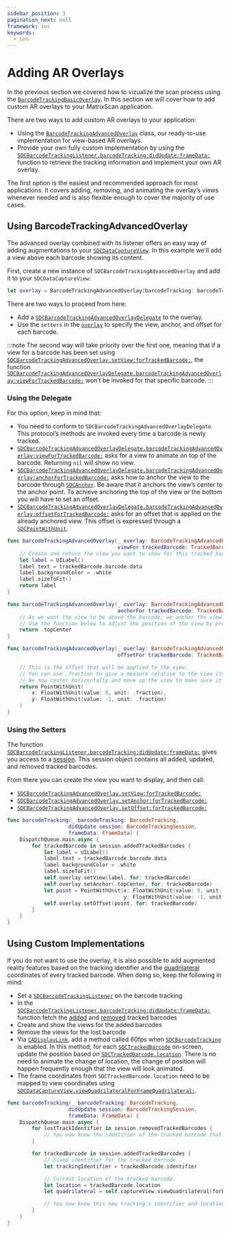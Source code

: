 ```yaml
---
sidebar_position: 3
pagination_next: null
framework: ios
keywords:
  - ios
---
```


# Adding AR Overlays

In the previous section we covered how to vizualize the scan process using the [`BarcodeTrackingBasicOverlay`](https://docs.scandit.com/data-capture-sdk/ios/barcode-capture/api/ui/barcode-tracking-basic-overlay.html#class-scandit.datacapture.barcode.tracking.ui.BarcodeTrackingBasicOverlay). In this section we will cover how to add custom AR overlays to your MatrixScan application.

There are two ways to add custom AR overlays to your application:

* Using the [`BarcodeTrackingAdvancedOverlay`](https://docs.scandit.com/data-capture-sdk/ios/barcode-capture/api/ui/barcode-tracking-advanced-overlay.html#class-scandit.datacapture.barcode.tracking.ui.BarcodeTrackingAdvancedOverlay) class, our ready-to-use implementation for view-based AR overlays.
* Provide your own fully custom implementation by using the [`SDCBarcodeTrackingListener.barcodeTracking:didUpdate:frameData:`](https://docs.scandit.com/data-capture-sdk/ios/barcode-capture/api/barcode-tracking-listener.html#method-scandit.datacapture.barcode.tracking.IBarcodeTrackingListener.OnSessionUpdated) function to retrieve the tracking information and implement your own AR overlay.

The first option is the easiest and recommended approach for most applications. It covers adding, removing, and animating the overlay’s views whenever needed and is also flexible enough to cover the majority of use cases.

## Using BarcodeTrackingAdvancedOverlay

The advanced overlay combined with its listener offers an easy way of adding augmentations to your [`SDCDataCaptureView`](https://docs.scandit.com/data-capture-sdk/ios/core/api/ui/data-capture-view.html#class-scandit.datacapture.core.ui.DataCaptureView). In this example we'll add a view above each barcode showing its content.

First, create a new instance of `SDCBarcodeTrackingAdvancedOverlay` and add it to your `SDCDataCaptureView`:

```swift
let overlay = BarcodeTrackingAdvancedOverlay(barcodeTracking: barcodeTracking, for: captureView)
```

There are two ways to proceed from here:

* Add a [`SDCBarcodeTrackingAdvancedOverlayDelegate`](https://docs.scandit.com/data-capture-sdk/ios/barcode-capture/api/ui/barcode-tracking-advanced-overlay-listener.html#interface-scandit.datacapture.barcode.tracking.ui.IBarcodeTrackingAdvancedOverlayListener) to the overlay.
* Use the `setters` in the [`overlay`](https://docs.scandit.com/data-capture-sdk/ios/barcode-capture/api/ui/barcode-tracking-advanced-overlay.html#class-scandit.datacapture.barcode.tracking.ui.BarcodeTrackingAdvancedOverlay) to specify the view, anchor, and offset for each barcode.

:::note
The second way will take priority over the first one, meaning that if a view for a barcode has been set using [`SDCBarcodeTrackingAdvancedOverlay.setView:forTrackedBarcode:`](https://docs.scandit.com/data-capture-sdk/ios/barcode-capture/api/ui/barcode-tracking-advanced-overlay.html#method-scandit.datacapture.barcode.tracking.ui.BarcodeTrackingAdvancedOverlay.SetViewForTrackedBarcode), the function [`SDCBarcodeTrackingAdvancedOverlayDelegate.barcodeTrackingAdvancedOverlay:viewForTrackedBarcode:`](https://docs.scandit.com/data-capture-sdk/ios/barcode-capture/api/ui/barcode-tracking-advanced-overlay-listener.html#method-scandit.datacapture.barcode.tracking.ui.IBarcodeTrackingAdvancedOverlayListener.ViewForTrackedBarcode) won’t be invoked for that specific barcode.
:::

### Using the Delegate

For this option, keep in mind that:

* You need to conform to `SDCBarcodeTrackingAdvancedOverlayDelegate`. This protocol’s methods are invoked every time a barcode is newly tracked.
* [`SDCBarcodeTrackingAdvancedOverlayDelegate.barcodeTrackingAdvancedOverlay:viewForTrackedBarcode:`](https://docs.scandit.com/data-capture-sdk/ios/barcode-capture/api/ui/barcode-tracking-advanced-overlay-listener.html#method-scandit.datacapture.barcode.tracking.ui.IBarcodeTrackingAdvancedOverlayListener.ViewForTrackedBarcode) asks for a view to animate on top of the barcode. Returning `nil` will show no view.
* [`SDCBarcodeTrackingAdvancedOverlayDelegate.barcodeTrackingAdvancedOverlay:anchorForTrackedBarcode:`](https://docs.scandit.com/data-capture-sdk/ios/barcode-capture/api/ui/barcode-tracking-advanced-overlay-listener.html#method-scandit.datacapture.barcode.tracking.ui.IBarcodeTrackingAdvancedOverlayListener.AnchorForTrackedBarcode) asks how to anchor the view to the barcode through [`SDCAnchor`](https://docs.scandit.com/data-capture-sdk/ios/core/api/anchor.html#enum-scandit.datacapture.core.Anchor). Be aware that it anchors the view’s center to the anchor point. To achieve anchoring the top of the view or the bottom you will have to set an offset.
* [`SDCBarcodeTrackingAdvancedOverlayDelegate.barcodeTrackingAdvancedOverlay:offsetForTrackedBarcode:`](https://docs.scandit.com/data-capture-sdk/ios/barcode-capture/api/ui/barcode-tracking-advanced-overlay-listener.html#method-scandit.datacapture.barcode.tracking.ui.IBarcodeTrackingAdvancedOverlayListener.OffsetForTrackedBarcode) asks for an offset that is applied on the already anchored view. This offset is expressed through a [`SDCPointWithUnit`](https://docs.scandit.com/data-capture-sdk/ios/core/api/common.html#struct-scandit.datacapture.core.PointWithUnit).

```swift
func barcodeTrackingAdvancedOverlay(_ overlay: BarcodeTrackingAdvancedOverlay,
                                    viewFor trackedBarcode: TrackedBarcode) -> UIView? {
    // Create and return the view you want to show for this tracked barcode. You can also return nil, to have no view for this barcode.
    let label = UILabel()
    label.text = trackedBarcode.barcode.data
    label.backgroundColor = .white
    label.sizeToFit()
    return label
}

func barcodeTrackingAdvancedOverlay(_ overlay: BarcodeTrackingAdvancedOverlay,
                                    anchorFor trackedBarcode: TrackedBarcode) -> Anchor {
    // As we want the view to be above the barcode, we anchor the view's center to the top-center of the barcode quadrilateral.
    // Use the function below to adjust the position of the view by providing an offset.
    return .topCenter
}

func barcodeTrackingAdvancedOverlay(_ overlay: BarcodeTrackingAdvancedOverlay,
                                    offsetFor trackedBarcode: TrackedBarcode) -> PointWithUnit {

    // This is the offset that will be applied to the view.
    // You can use .fraction to give a measure relative to the view itself, the sdk will take care of transforming this into pixel size.
    // We now center horizontally and move up the view to make sure it's centered and above the barcode quadrilateral by half of the view's height.
    return PointWithUnit(
        x: FloatWithUnit(value: 0, unit: .fraction),
        y: FloatWithUnit(value: -1, unit: .fraction)
    )
}
```

### Using the Setters

The function [`SDCBarcodeTrackingListener.barcodeTracking:didUpdate:frameData:`](https://docs.scandit.com/data-capture-sdk/ios/barcode-capture/api/barcode-tracking-listener.html#method-scandit.datacapture.barcode.tracking.IBarcodeTrackingListener.OnSessionUpdated) gives you access to a [session](https://docs.scandit.com/data-capture-sdk/ios/barcode-capture/api/barcode-tracking-session.html#class-scandit.datacapture.barcode.tracking.BarcodeTrackingSession). This session object contains all added, updated, and removed tracked barcodes. 

From there you can create the view you want to display, and then call:
* [`SDCBarcodeTrackingAdvancedOverlay.setView:forTrackedBarcode:`](https://docs.scandit.com/data-capture-sdk/ios/barcode-capture/api/ui/barcode-tracking-advanced-overlay.html#method-scandit.datacapture.barcode.tracking.ui.BarcodeTrackingAdvancedOverlay.SetViewForTrackedBarcode)
* [`SDCBarcodeTrackingAdvancedOverlay.setAnchor:forTrackedBarcode:`](https://docs.scandit.com/data-capture-sdk/ios/barcode-capture/api/ui/barcode-tracking-advanced-overlay.html#method-scandit.datacapture.barcode.tracking.ui.BarcodeTrackingAdvancedOverlay.SetAnchorForTrackedBarcode)
* [`SDCBarcodeTrackingAdvancedOverlay.setOffset:forTrackedBarcode:`](https://docs.scandit.com/data-capture-sdk/ios/barcode-capture/api/ui/barcode-tracking-advanced-overlay.html#method-scandit.datacapture.barcode.tracking.ui.BarcodeTrackingAdvancedOverlay.SetOffsetForTrackedBarcode)

```swift
func barcodeTracking(_ barcodeTracking: BarcodeTracking,
                    didUpdate session: BarcodeTrackingSession,
                    frameData: FrameData) {
    DispatchQueue.main.async {
        for trackedBarcode in session.addedTrackedBarcodes {
            let label = UILabel()
            label.text = trackedBarcode.barcode.data
            label.backgroundColor = .white
            label.sizeToFit()
            self.overlay.setView(label, for: trackedBarcode)
            self.overlay.setAnchor(.topCenter, for: trackedBarcode)
            let point = PointWithUnit(x: FloatWithUnit(value: 0, unit: .fraction),
                                      y: FloatWithUnit(value: -1, unit: .fraction))
            self.overlay.setOffset(point, for: trackedBarcode)
        }
    }
}
```

## Using Custom Implementations

If you do not want to use the overlay, it is also possible to add augmented reality features based on the tracking identifier and the [quadrilateral](https://docs.scandit.com/data-capture-sdk/ios/core/api/common.html#struct-scandit.datacapture.core.Quadrilateral) coordinates of every tracked barcode. When doing so, keep the following in mind:

* Set a [`SDCBarcodeTrackingListener`](https://docs.scandit.com/data-capture-sdk/ios/barcode-capture/api/barcode-tracking-listener.html#interface-scandit.datacapture.barcode.tracking.IBarcodeTrackingListener) on the barcode tracking
* In the [`SDCBarcodeTrackingListener.barcodeTracking:didUpdate:frameData:`](https://docs.scandit.com/data-capture-sdk/ios/barcode-capture/api/barcode-tracking-listener.html#method-scandit.datacapture.barcode.tracking.IBarcodeTrackingListener.OnSessionUpdated) function fetch the [added](https://docs.scandit.com/data-capture-sdk/ios/barcode-capture/api/barcode-tracking-session.html#property-scandit.datacapture.barcode.tracking.BarcodeTrackingSession.AddedTrackedBarcodes) and [removed](https://docs.scandit.com/data-capture-sdk/ios/barcode-capture/api/barcode-tracking-session.html#property-scandit.datacapture.barcode.tracking.BarcodeTrackingSession.RemovedTrackedBarcodes) tracked barcodes
* Create and show the views for the added barcodes
* Remove the views for the lost barcode
* Via [`CADisplayLink`](https://developer.apple.com/documentation/quartzcore/cadisplaylink), add a method called 60fps when [`SDCBarcodeTracking`](https://docs.scandit.com/data-capture-sdk/ios/barcode-capture/api/barcode-tracking.html#class-scandit.datacapture.barcode.tracking.BarcodeTracking) is enabled. In this method, for each [`SDCTrackedBarcode`](https://docs.scandit.com/data-capture-sdk/ios/barcode-capture/api/tracked-barcode.html#class-scandit.datacapture.barcode.tracking.TrackedBarcode) on-screen, update the position based on [`SDCTrackedBarcode.location`](https://docs.scandit.com/data-capture-sdk/ios/barcode-capture/api/tracked-barcode.html#property-scandit.datacapture.barcode.tracking.TrackedBarcode.Location). There is no need to animate the change of location, the change of position will happen frequently enough that the view will look animated.
* The frame coordinates from `SDCTrackedBarcode.location` need to be mapped to view coordinates using [`SDCDataCaptureView.viewQuadrilateralForFrameQuadrilateral:`](https://docs.scandit.com/data-capture-sdk/ios/core/api/ui/data-capture-view.html#method-scandit.datacapture.core.ui.DataCaptureView.MapFrameQuadrilateralToView).

```swift
func barcodeTracking(_ barcodeTracking: BarcodeTracking,
                    didUpdate session: BarcodeTrackingSession,
                    frameData: FrameData) {
    DispatchQueue.main.async {
        for lostTrackIdentifier in session.removedTrackedBarcodes {
            // You now know the identifier of the tracked barcode that has been lost. Usually here you would remove the views associated.
        }

        for trackedBarcode in session.addedTrackedBarcodes {
            // Fixed identifier for the tracked barcode.
            let trackingIdentifier = trackedBarcode.identifier

            // Current location of the tracked barcode.
            let location = trackedBarcode.location
            let quadrilateral = self.captureView.viewQuadrilateral(forFrameQuadrilateral: location)

            // You now know this new tracking's identifier and location. Usually here you would create and show the views.
        }
    }
}
```
